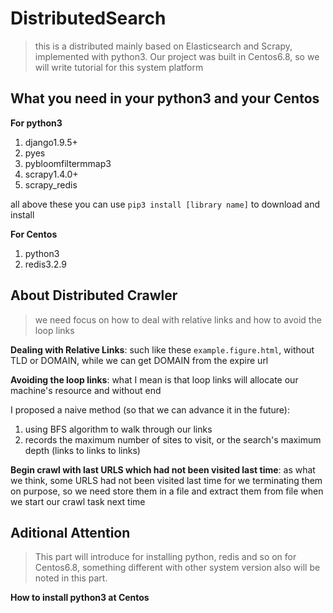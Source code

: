 # DistributedSearch

> this is a distributed mainly based on Elasticsearch and Scrapy, implemented with python3. Our project was built in Centos6.8, so we will write tutorial for this system platform

## What you need in your python3 and your Centos

**For python3**

1. django1.9.5+
2. pyes
3. pybloomfiltermmap3
4. scrapy1.4.0+
5. scrapy_redis

all above these you can use `pip3 install [library name]` to download and install

**For Centos**

1. python3
2. redis3.2.9

## About Distributed Crawler

> we need focus on how to deal with relative links and how to avoid the loop links

**Dealing with Relative Links**: such like these `example.figure.html`, without TLD or DOMAIN, while we can get DOMAIN from the expire url

**Avoiding the loop links**: what I mean is that loop links will allocate our machine's resource and without end

I proposed a naive method (so that we can advance it in the future):
1. using BFS algorithm to walk through our links
2. records the maximum number of sites to visit, or the search's maximum depth (links to links to links)

**Begin crawl with last URLS which had not been visited last time**: as what we think, some URLS had not been visited last time for we terminating them on purpose,
	so we need store them in a file and extract them from file when we start our crawl task next time

## Aditional Attention

> This part will introduce for installing python, redis and so on for Centos6.8, something different with other system version also will be noted in this part. 

**How to install python3 at Centos**
